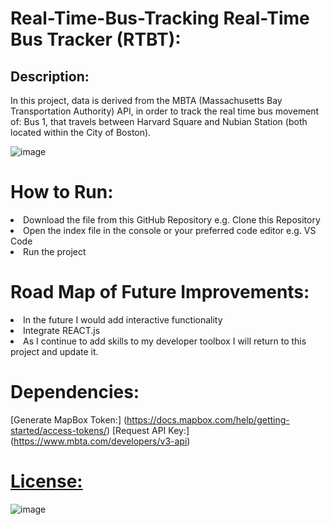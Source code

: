 # Real-Time-Bus-Tracking Real-Time Bus Tracker (RTBT): 



## Description:
In this project, data is derived from the MBTA (Massachusetts Bay Transportation Authority) API, in order to track the real time bus movement of: Bus 1, that travels between Harvard Square and Nubian Station (both located within the City of Boston).



![image](https://user-images.githubusercontent.com/101611557/169935638-63f4bbf1-8e2a-4eeb-867b-cbc9f70ded96.png)


# How to Run:
<li>Download the file from this GitHub Repository e.g. Clone this Repository 
<li>Open the index file in the console or your preferred code editor e.g. VS Code 
<li>Run the project

# Road Map of Future Improvements: 
<li>In the future I would add interactive functionality 
<li>Integrate REACT.js
<li>As I continue to add skills to my developer toolbox I will return to this project and update it.

# Dependencies: 
[Generate MapBox Token:] (https://docs.mapbox.com/help/getting-started/access-tokens/) 
[Request API Key:] (https://www.mbta.com/developers/v3-api)

# [License:](https://github.com/SheaTang/Real-Time-Bus-Tracking/files/8767801/LICENSE.md)
![image](https://user-images.githubusercontent.com/101611557/170177278-6c8b3234-4a19-44dc-9f97-bbaa94919660.png)



